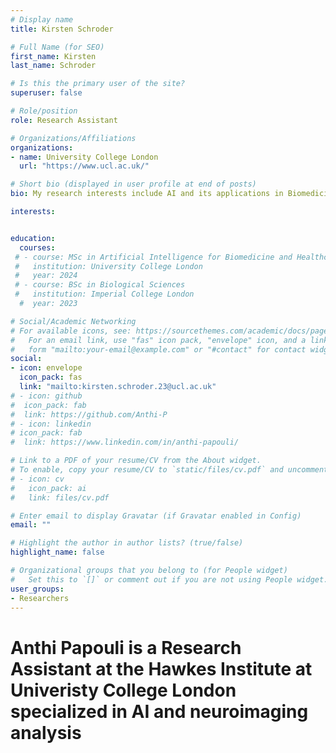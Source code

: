 ```yaml
---
# Display name
title: Kirsten Schroder

# Full Name (for SEO)
first_name: Kirsten
last_name: Schroder

# Is this the primary user of the site?
superuser: false

# Role/position
role: Research Assistant

# Organizations/Affiliations
organizations:
- name: University College London
  url: "https://www.ucl.ac.uk/"

# Short bio (displayed in user profile at end of posts)
bio: My research interests include AI and its applications in Biomedicine and Neuroscience

interests:


education:
  courses:
 # - course: MSc in Artificial Intelligence for Biomedicine and Healthcare
 #   institution: University College London
 #   year: 2024
 # - course: BSc in Biological Sciences
 #   institution: Imperial College London
  #  year: 2023

# Social/Academic Networking
# For available icons, see: https://sourcethemes.com/academic/docs/page-builder/#icons
#   For an email link, use "fas" icon pack, "envelope" icon, and a link in the
#   form "mailto:your-email@example.com" or "#contact" for contact widget.
social:
- icon: envelope
  icon_pack: fas
  link: "mailto:kirsten.schroder.23@ucl.ac.uk"
# - icon: github
#  icon_pack: fab
#  link: https://github.com/Anthi-P
# - icon: linkedin
# icon_pack: fab
#  link: https://www.linkedin.com/in/anthi-papouli/

# Link to a PDF of your resume/CV from the About widget.
# To enable, copy your resume/CV to `static/files/cv.pdf` and uncomment the lines below.
# - icon: cv
#   icon_pack: ai
#   link: files/cv.pdf

# Enter email to display Gravatar (if Gravatar enabled in Config)
email: ""

# Highlight the author in author lists? (true/false)
highlight_name: false

# Organizational groups that you belong to (for People widget)
#   Set this to `[]` or comment out if you are not using People widget.
user_groups:
- Researchers
---
```

# Anthi Papouli is a Research Assistant at the Hawkes Institute at Univeristy College London specialized in AI and neuroimaging analysis
